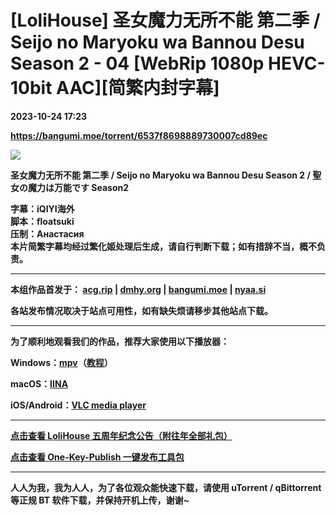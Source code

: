 # [LoliHouse] 圣女魔力无所不能 第二季 / Seijo no Maryoku wa Bannou Desu Season 2 - 04 [WebRip 1080p HEVC-10bit AAC][简繁内封字幕]

**2023-10-24 17:23**

**https://bangumi.moe/torrent/6537f8698889730007cd89ec**

[![](https://s2.loli.net/2023/10/04/epCZlfr3GP4Yzqm.webp)](https://sm.ms/image/epCZlfr3GP4Yzqm)  

  

**圣女魔力无所不能 第二季 / Seijo no Maryoku wa Bannou Desu Season 2 / 聖女の魔力は万能です Season2** 

  

**字幕：iQIYI海外  
脚本：floatsuki  
压制：Анастасия  
本片简繁字幕均经过繁化姬处理后生成，请自行判断下载；如有措辞不当，概不负责。** 

  

* * *

  

**本组作品首发于： [acg.rip](https://acg.rip/?term=LoliHouse) | [dmhy.org](https://share.dmhy.org/topics/list?keyword=lolihouse) | [bangumi.moe](https://bangumi.moe/search/581be821ee98e9ca20730eae) | [nyaa.si](https://nyaa.si/?f=0&c=0_0&q=lolihouse)**

**各站发布情况取决于站点可用性，如有缺失烦请移步其他站点下载。**  

  

* * *

  

**为了顺利地观看我们的作品，推荐大家使用以下播放器：**

**Windows：[mpv](https://mpv.io/)（[教程](https://vcb-s.com/archives/7594)）**

**macOS：[IINA](https://iina.io/)**

**iOS/Android：[VLC media player](https://www.videolan.org/vlc/)**

  

* * *

  

**[点击查看 LoliHouse 五周年纪念公告（附往年全部礼包）](https://share.dmhy.org/topics/view/599634_LoliHouse_LoliHouse_5th_Anniversary_Announcement.html)**

**[点击查看 One-Key-Publish 一键发布工具包](https://github.com/AmusementClub/OKP)**

  

* * *

  

**人人为我，我为人人，为了各位观众能快速下载，请使用 uTorrent / qBittorrent 等正规 BT 软件下载，并保持开机上传，谢谢~**
